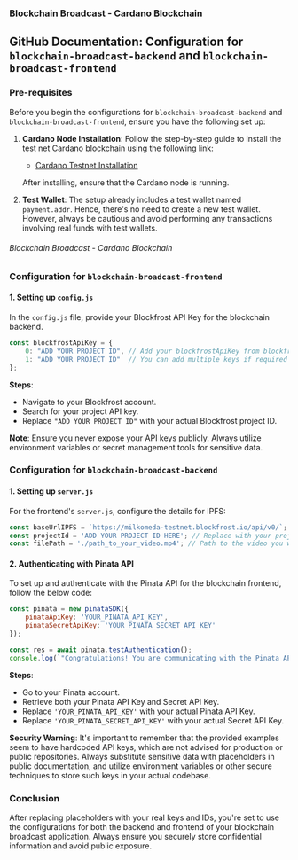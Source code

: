 ###  Blockchain Broadcast - Cardano Blockchain

## GitHub Documentation: Configuration for `blockchain-broadcast-backend` and `blockchain-broadcast-frontend`

### Pre-requisites

Before you begin the configurations for `blockchain-broadcast-backend` and `blockchain-broadcast-frontend`, ensure you have the following set up:

1. **Cardano Node Installation**: Follow the step-by-step guide to install the test net Cardano blockchain using the following link: 
   - [Cardano Testnet Installation](https://github.com/RushiChavan-dev/cardano_installation)
   
   After installing, ensure that the Cardano node is running.

2. **Test Wallet**: The setup already includes a test wallet named `payment.addr`. Hence, there's no need to create a new test wallet. However, always be cautious and avoid performing any transactions involving real funds with test wallets.

###### Blockchain Broadcast - Cardano Blockchain

### Configuration for `blockchain-broadcast-frontend`

#### 1. Setting up `config.js`

In the `config.js` file, provide your Blockfrost API Key for the blockchain backend.

```javascript
const blockfrostApiKey = {
    0: "ADD YOUR PROJECT ID", // Add your blockfrostApiKey from blockfrost
    1: "ADD YOUR PROJECT ID"  // You can add multiple keys if required
};
```

**Steps**:

- Navigate to your Blockfrost account.
- Search for your project API key.
- Replace `"ADD YOUR PROJECT ID"` with your actual Blockfrost project ID.

**Note**: Ensure you never expose your API keys publicly. Always utilize environment variables or secret management tools for sensitive data.


### Configuration for `blockchain-broadcast-backend`

#### 1. Setting up `server.js`

For the frontend's `server.js`, configure the details for IPFS:

```javascript
const baseUrlIPFS = `https://milkomeda-testnet.blockfrost.io/api/v0/`;
const projectId = 'ADD YOUR PROJECT ID HERE'; // Replace with your project ID
const filePath = './path_to_your_video.mp4'; // Path to the video you wish to upload to IPFS
```

#### 2. Authenticating with Pinata API

To set up and authenticate with the Pinata API for the blockchain frontend, follow the below code:

```javascript
const pinata = new pinataSDK({ 
    pinataApiKey: 'YOUR_PINATA_API_KEY', 
    pinataSecretApiKey: 'YOUR_PINATA_SECRET_API_KEY' 
});

const res = await pinata.testAuthentication();
console.log(`"Congratulations! You are communicating with the Pinata API"! ${res}`);
```

**Steps**:

- Go to your Pinata account.
- Retrieve both your Pinata API Key and Secret API Key.
- Replace `'YOUR_PINATA_API_KEY'` with your actual Pinata API Key.
- Replace `'YOUR_PINATA_SECRET_API_KEY'` with your actual Secret API Key.

**Security Warning**: It's important to remember that the provided examples seem to have hardcoded API keys, which are not advised for production or public repositories. Always substitute sensitive data with placeholders in public documentation, and utilize environment variables or other secure techniques to store such keys in your actual codebase.

### Conclusion

After replacing placeholders with your real keys and IDs, you're set to use the configurations for both the backend and frontend of your blockchain broadcast application. Always ensure you securely store confidential information and avoid public exposure.
